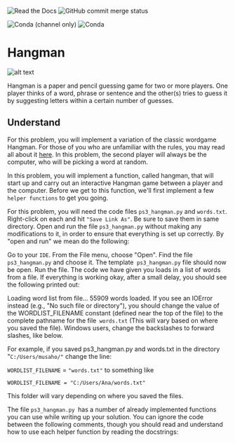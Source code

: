 
![Read the Docs](https://img.shields.io/readthedocs/pip?style=plastic)
![GitHub commit merge status](https://img.shields.io/github/commit-status/mushahidmehdi/Full-Stack-Web-Application/main/c49a9cf916c11d163b7b4d1256b89c211793d6ee)

![Conda (channel only)](https://img.shields.io/conda/vn/conda-forge/python?style=plastic)
![Conda](https://img.shields.io/conda/pn/conda-forge/python)



# Hangman
![alt text](https://upload.wikimedia.org/wikipedia/commons/thumb/f/f4/Hangman_game.jpg/220px-Hangman_game.jpg "Hang Man")

Hangman is a paper and pencil guessing game for two or more players. One player thinks of a word, phrase or
sentence and the other(s) tries to guess it by suggesting letters within a certain number of guesses.

## Understand
For this problem, you will implement a variation of the classic wordgame Hangman. For those of you who are unfamiliar with the rules, you may read all about it [here](https://en.wikipedia.org/wiki/Hangman_(game)). In this problem, the second player will always be the computer, who will be picking a word at random.

In this problem, you will implement a function, called hangman, that will start up and carry out an interactive Hangman game between a player and the computer. Before we get to this function, we'll first implement a few `helper functions` to get you going.

For this problem, you will need the code files `ps3_hangman.py` and `words.txt`. Right-click on each and hit `"Save Link As"`. Be sure to save them in same directory. Open and run the file `ps3_hangman.py` without making any modifications to it, in order to ensure that everything is set up correctly. By "open and run" we mean do the following:

Go to your `IDE`. From the File menu, choose "Open".
Find the file `ps3_hangman.py` and choose it.
The template` ps3_hangman.py` file should now be open. Run the file.
The code we have given you loads in a list of words from a file. If everything is working okay, after a small delay, you should see the following printed out:


Loading word list from file...
55909 words loaded.
If you see an IOError instead (e.g., "No such file or directory"), you should change the value of the WORDLIST_FILENAME constant (defined near the top of the file) to the complete pathname for the file` words.txt` (This will vary based on where you saved the file). Windows users, change the backslashes to forward slashes, like below.

For example, if you saved ps3_hangman.py and words.txt in the directory "`C:/Users/musaho/"` change the line: 

`WORDLIST_FILENAME` = `"words.txt"`  to something like

`WORDLIST_FILENAME = "C:/Users/Ana/words.txt"`

This folder will vary depending on where you saved the files.

The file `ps3_hangman.py `has a number of already implemented functions you can use while writing up your solution. You can ignore the code between the following comments, though you should read and understand how to use each helper function by reading the docstrings:


 
